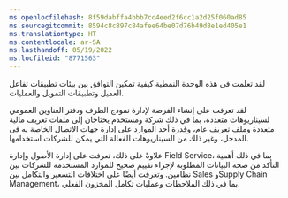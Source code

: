 ```yaml
---
ms.openlocfilehash: 8f59dabffa4bbb7cc4eed2f6cc1a2d25f060ad85
ms.sourcegitcommit: 8594c8c897c84afee64be07d76b49d8e1ed405e1
ms.translationtype: HT
ms.contentlocale: ar-SA
ms.lasthandoff: 05/19/2022
ms.locfileid: "8771563"
---
```

لقد تعلمت في هذه الوحدة النمطية كيفية تمكين التوافق بين بيئات تطبيقات تفاعل العميل وتطبيقات التمويل والعمليات. 

لقد تعرفت على إنشاء الفرصة لإدارة نموذج الطرف ودفتر العناوين العمومي لسيناريوهات متعددة، بما في ذلك شركة ومستخدم يحتاجان إلى ملفات تعريف مالية متعددة وملف تعريف عام، وقدرة أحد الموارد على إدارة جهات الاتصال الخاصة به في المدخل، وغير ذلك من السيناريوهات الفعالة التي يمكن للشركات استخدامها. 

علاوةً على ذلك، تعرفت على إدارة الأصول وإدارة Field Service، بما في ذلك أهمية التأكد من صحة البيانات المطلوبة لإجراء تقييم صحيح للموارد المستخدمة للشركات بين نظامين. وتعرفت أيضًا على اختلافات التسعير والتكامل بين Sales وSupply Chain Management، بما في ذلك الملاحظات وعمليات تكامل المخزون الفعلي.